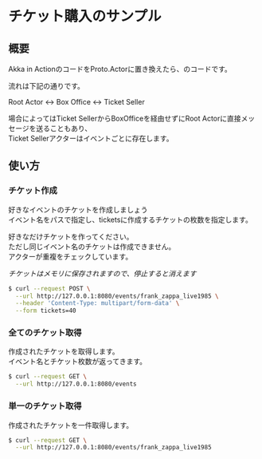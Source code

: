 # チケット購入のサンプル

## 概要

Akka in ActionのコードをProto.Actorに置き換えたら、のコードです。  

流れは下記の通りです。  

Root Actor <-> Box Office <-> Ticket Seller 

場合によってはTicket SellerからBoxOfficeを経由せずにRoot Actorに直接メッセージを送ることもあり、  
Ticket Sellerアクターはイベントごとに存在します。    

## 使い方

### チケット作成

好きなイベントのチケットを作成しましょう  
イベント名をパスで指定し、ticketsに作成するチケットの枚数を指定します。  

好きなだけチケットを作ってください。  
ただし同じイベント名のチケットは作成できません。  
アクターが重複をチェックしています。

*チケットはメモリに保存されますので、停止すると消えます*

```bash
$ curl --request POST \
  --url http://127.0.0.1:8080/events/frank_zappa_live1985 \
  --header 'Content-Type: multipart/form-data' \
  --form tickets=40
```

### 全てのチケット取得

作成されたチケットを取得します。  
イベント名とチケット枚数が返ってきます。

```bash
$ curl --request GET \
  --url http://127.0.0.1:8080/events
```

### 単一のチケット取得

作成されたチケットを一件取得します。  

```bash
$ curl --request GET \
  --url http://127.0.0.1:8080/events/frank_zappa_live1985
```
